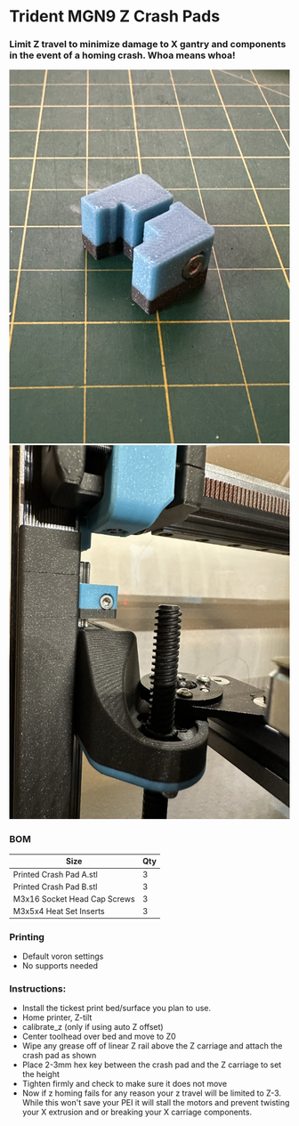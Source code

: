 
# Trident MGN9 Z Crash Pads

 ### Limit Z travel to minimize damage to X gantry and components in the event of a homing crash. Whoa means whoa!
<img src="./Images/crahspad1.jpeg" width=600>

<img src="./Images/crashpad.jpeg" width=600>

### BOM

Size | Qty
--- | ---
Printed Crash Pad A.stl        | 3
Printed Crash Pad B.stl        | 3
M3x16 Socket Head Cap Screws   | 3
M3x5x4 Heat Set Inserts        | 3

### Printing
  * Default voron settings
  * No supports needed

### Instructions:

  * Install the tickest print bed/surface you plan to use. 
  * Home printer, Z-tilt
  * calibrate_z (only if using auto Z offset)
  * Center toolhead over bed and move to Z0 
  * Wipe any grease off of linear Z rail above the Z carriage and attach the crash pad as shown
  * Place 2-3mm hex key between the crash pad and the Z carriage to set the height
  * Tighten firmly and check to make sure it does not move
  * Now if z homing fails for any reason your z travel will be limited to Z-3. While this won't save your PEI it will stall the motors and prevent twisting your X extrusion and or breaking your X carriage components. 
  
   

